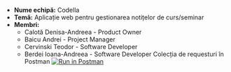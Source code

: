 * **Nume echipă:** Codella
* **Temă:** Aplicație web pentru gestionarea notițelor de curs/seminar
* **Membri:**
  - Calotă Denisa-Andreea - Product Owner
  - Baicu Andrei - Project Manager
  - Cervinski Teodor - Software Developer
  - Berdei Ioana-Andreea - Software Developer
Colecția de requesturi în Postman
[![Run in Postman](https://run.pstmn.io/button.svg)](https://app.getpostman.com/run-collection/17b9f52f9a8526054066)